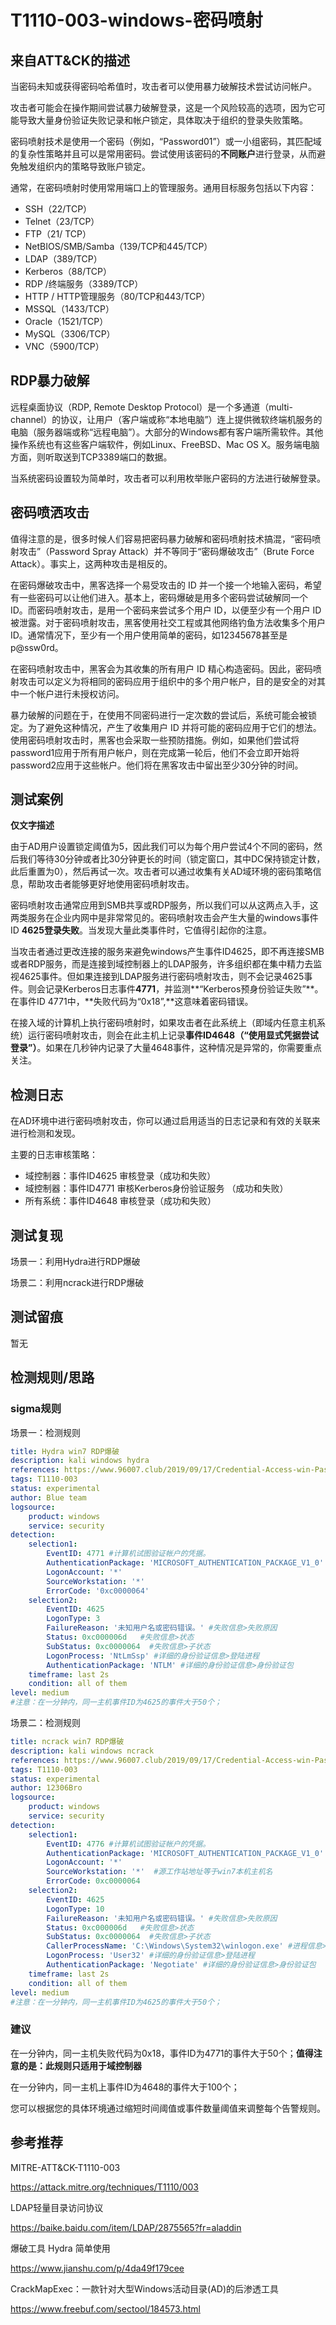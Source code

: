 # T1110-003-windows-密码喷射

## 来自ATT&CK的描述

当密码未知或获得密码哈希值时，攻击者可以使用暴力破解技术尝试访问帐户。

攻击者可能会在操作期间尝试暴力破解登录，这是一个风险较高的选项，因为它可能导致大量身份验证失败记录和帐户锁定，具体取决于组织的登录失败策略。

密码喷射技术是使用一个密码（例如，“Password01”）或一小组密码，其匹配域的复杂性策略并且可以是常用密码。尝试使用该密码的**不同账户**进行登录，从而避免触发组织内的策略导致账户锁定。

通常，在密码喷射时使用常用端口上的管理服务。通用目标服务包括以下内容：

- SSH（22/TCP）
- Telnet（23/TCP）
- FTP（21/ TCP）
- NetBIOS/SMB/Samba（139/TCP和445/TCP）
- LDAP（389/TCP）
- Kerberos（88/TCP）
- RDP /终端服务（3389/TCP）
- HTTP / HTTP管理服务（80/TCP和443/TCP）
- MSSQL（1433/TCP）
- Oracle（1521/TCP）
- MySQL（3306/TCP）
- VNC（5900/TCP）

## RDP暴力破解

远程桌面协议（RDP, Remote Desktop Protocol）是一个多通道（multi-channel）的协议，让用户（客户端或称“本地电脑”）连上提供微软终端机服务的电脑（服务器端或称“远程电脑”）。大部分的Windows都有客户端所需软件。其他操作系统也有这些客户端软件，例如Linux、FreeBSD、Mac OS X。服务端电脑方面，则听取送到TCP3389端口的数据。

当系统密码设置较为简单时，攻击者可以利用枚举账户密码的方法进行破解登录。

## 密码喷洒攻击

值得注意的是，很多时候人们容易把密码暴力破解和密码喷射技术搞混，“密码喷射攻击”（Password Spray Attack）并不等同于“密码爆破攻击”（Brute Force Attack）。事实上，这两种攻击是相反的。

在密码爆破攻击中，黑客选择一个易受攻击的 ID 并一个接一个地输入密码，希望有一些密码可以让他们进入。基本上，密码爆破是用多个密码尝试破解同一个 ID。而密码喷射攻击，是用一个密码来尝试多个用户 ID，以便至少有一个用户 ID 被泄露。对于密码喷射攻击，黑客使用社交工程或其他网络钓鱼方法收集多个用户 ID。通常情况下，至少有一个用户使用简单的密码，如12345678甚至是 p@ssw0rd。

在密码喷射攻击中，黑客会为其收集的所有用户 ID 精心构造密码。因此，密码喷射攻击可以定义为将相同的密码应用于组织中的多个用户帐户，目的是安全的对其中一个帐户进行未授权访问。

暴力破解的问题在于，在使用不同密码进行一定次数的尝试后，系统可能会被锁定。为了避免这种情况，产生了收集用户 ID 并将可能的密码应用于它们的想法。使用密码喷射攻击时，黑客也会采取一些预防措施。例如，如果他们尝试将 password1应用于所有用户帐户，则在完成第一轮后，他们不会立即开始将 password2应用于这些帐户。他们将在黑客攻击中留出至少30分钟的时间。

## 测试案例

**仅文字描述**

由于AD用户设置锁定阈值为5，因此我们可以为每个用户尝试4个不同的密码，然后我们等待30分钟或者比30分钟更长的时间（锁定窗口，其中DC保持锁定计数，此后重置为0），然后再试一次。攻击者可以通过收集有关AD域环境的密码策略信息，帮助攻击者能够更好地使用密码喷射攻击。

密码喷射攻击通常应用到SMB共享或RDP服务，所以我们可以从这两点入手，这两类服务在企业内网中是非常常见的。密码喷射攻击会产生大量的windows事件ID **4625登录失败**。当发现大量此类事件时，它值得引起你的注意。

当攻击者通过更改连接的服务来避免windows产生事件ID4625，即不再连接SMB或者RDP服务，而是连接到域控制器上的LDAP服务，许多组织都在集中精力去监视4625事件。但如果连接到LDAP服务进行密码喷射攻击，则不会记录4625事件。则会记录Kerberos日志事件**4771**，并监测**“Kerberos预身份验证失败”**。在事件ID 4771中，**失败代码为“0x18”,**这意味着密码错误。

在接入域的计算机上执行密码喷射时，如果攻击者在此系统上（即域内任意主机系统）运行密码喷射攻击，则会在此主机上记录**事件ID4648（“使用显式凭据尝试登录”）**。如果在几秒钟内记录了大量4648事件，这种情况是异常的，你需要重点关注。

## 检测日志

在AD环境中进行密码喷射攻击，你可以通过启用适当的日志记录和有效的关联来进行检测和发现。

主要的日志审核策略：

- 域控制器：事件ID4625 审核登录（成功和失败）
- 域控制器：事件ID4771 审核Kerberos身份验证服务 （成功和失败）
- 所有系统：事件ID4648 审核登录（成功和失败）

## 测试复现

场景一：利用Hydra进行RDP爆破

场景二：利用ncrack进行RDP爆破

## 测试留痕

暂无

## 检测规则/思路

### sigma规则

场景一：检测规则

```yml
title: Hydra win7 RDP爆破
description: kali windows hydra
references: https://www.96007.club/2019/09/17/Credential-Access-win-Password-spraying/
tags: T1110-003
status: experimental
author: Blue team
logsource:
    product: windows
    service: security
detection:
    selection1:
        EventID: 4771 #计算机试图验证帐户的凭据。
        AuthenticationPackage: 'MICROSOFT_AUTHENTICATION_PACKAGE_V1_0'
        LogonAccount: '*'
        SourceWorkstation: '*'
        ErrorCode: '0xc0000064'
    selection2:
        EventID: 4625
        LogonType: 3
        FailureReason: '未知用户名或密码错误。' #失败信息>失败原因
        Status: 0xc000006d   #失败信息>状态
        SubStatus: 0xc0000064  #失败信息>子状态
        LogonProcess: 'NtLmSsp' #详细的身份验证信息>登陆进程
        AuthenticationPackage: 'NTLM' #详细的身份验证信息>身份验证包
    timeframe: last 2s
    condition: all of them
level: medium
#注意：在一分钟内，同一主机事件ID为4625的事件大于50个；
```

场景二：检测规则

```yml
title: ncrack win7 RDP爆破
description: kali windows ncrack
references: https://www.96007.club/2019/09/17/Credential-Access-win-Password-spraying/
tags: T1110-003
status: experimental
author: 12306Bro
logsource:
    product: windows
    service: security
detection:
    selection1:
        EventID: 4776 #计算机试图验证帐户的凭据。
        AuthenticationPackage: 'MICROSOFT_AUTHENTICATION_PACKAGE_V1_0'
        LogonAccount: '*'
        SourceWorkstation: '*'  #源工作站地址等于win7本机主机名
        ErrorCode: 0xc0000064
    selection2:
        EventID: 4625
        LogonType: 10
        FailureReason: '未知用户名或密码错误。' #失败信息>失败原因
        Status: 0xc000006d   #失败信息>状态
        SubStatus: 0xc0000064  #失败信息>子状态
        CallerProcessName: 'C:\Windows\System32\winlogon.exe' #进程信息>调用方进程名
        LogonProcess: 'User32' #详细的身份验证信息>登陆进程
        AuthenticationPackage: 'Negotiate' #详细的身份验证信息>身份验证包
    timeframe: last 2s
    condition: all of them
level: medium
#注意：在一分钟内，同一主机事件ID为4625的事件大于50个；
```

### 建议

在一分钟内，同一主机失败代码为0x18，事件ID为4771的事件大于50个；**值得注意的是：此规则只适用于域控制器**

在一分钟内，同一主机上事件ID为4648的事件大于100个；

您可以根据您的具体环境通过缩短时间阈值或事件数量阈值来调整每个告警规则。

## 参考推荐

MITRE-ATT&CK-T1110-003

<https://attack.mitre.org/techniques/T1110/003>

LDAP轻量目录访问协议

<https://baike.baidu.com/item/LDAP/2875565?fr=aladdin>

爆破工具 Hydra 简单使用

<https://www.jianshu.com/p/4da49f179cee>

CrackMapExec：一款针对大型Windows活动目录(AD)的后渗透工具

<https://www.freebuf.com/sectool/184573.html>
